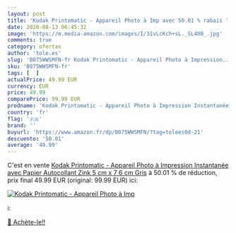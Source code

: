 ```yaml
---
layout: post
title: 'Kodak Printomatic - Appareil Photo à Imp avec 50.01 % rabais '
date: 2020-08-13 06:45:32
image: 'https://m.media-amazon.com/images/I/31vLcKch+sL._SL400_.jpg'
comments: true
category: ofertas
author: 'tole.es'
slug: 'B075WWSMFN-fr Kodak Printomatic - Appareil Photo à Impression...'
sku: 'B075WWSMFN-fr'
tags: [  ]
actualPrice: 49.99 EUR
currency: EUR
price: 49.99
comparePrice: 99.99 EUR
prodname: 'Kodak Printomatic - Appareil Photo à Impression Instantanée avec Papier Autocollant Zink 5 cm x 7 6 cm  Gris'
country: 'fr'
flag: '🇫🇷'
brand: ''
buyurl: 'https://www.amazon.fr/dp/B075WWSMFN/?tag=tolees0d-21'
descuento: '50.01'
average: '49.99'
---
```


C'est en vente [Kodak Printomatic - Appareil Photo à Impression Instantanée avec Papier Autocollant Zink 5 cm x 7 6 cm  Gris](https://www.amazon.fr/dp/B075WWSMFN/?tag=tolees0d-21)  à  50.01 % de réduction, prix final  49.99 EUR (original: 99.99 EUR) ici:

[![Kodak Printomatic - Appareil Photo à Imp](https://m.media-amazon.com/images/I/31vLcKch+sL._SL400_.jpg)](https://www.amazon.fr/dp/B075WWSMFN/?tag=tolees0d-21)

ℹ️:


[🛒 Achète-le!!](https://www.amazon.fr/dp/B075WWSMFN/?tag=tolees0d-21)
